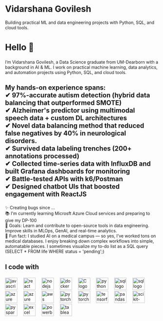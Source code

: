 # Vidarshana Govilesh
Building practical ML and data engineering projects with Python, SQL, and cloud tools.


<h1 align="left">Hello 👋 </h1>

###

<p align="left">I’m Vidarshana Govilesh, a Data Science graduate from UM-Dearborn with a background in AI & ML.
I work on practical machine learning, data analytics, and automation projects using Python, SQL, and cloud tools.</p>

###

<h2 align="left">My hands-on experience spans: <br>
✔ 97%-accurate autism detection (hybrid data balancing that outperformed SMOTE)<br>
✔ Alzheimer's predictor using multimodal speech data + custom DL architectures<br>
✔ Novel data balancing method that reduced false negatives by 40% in neurological disorders.<br>
✔ Survived data labeling trenches (200+ annotations processed)<br>
✔ Collected time-series data with InfluxDB and built Grafana dashboards for monitoring<br>
✔ Battle-tested APIs with k6/Postman <br>
✔ Designed chatbot UIs that boosted engagement with ReactJS</h2>

###

<p align="left">✨ Creating bugs since ...<br>📚 I'm currently learning Microsft Azure Cloud services and preparing to give my DP-100<br>🎯 Goals: Learn and contribute to open-source tools in data engineering.
Improve skills in MLOps, GenAI, and real-time analytics.<br>🎲 Fun fact: I studied AI on a medical campus — so yes, I’ve worked tons on medical databases.
I enjoy breaking down complex workflows into simple, automatable pieces.
I sometimes visualize my to-do list as a SQL query (SELECT * FROM life WHERE status = 'pending';)</p>

###

<h2 align="left">I code with</h2>

###

<div align="left">
  <img src="https://cdn.jsdelivr.net/gh/devicons/devicon/icons/javascript/javascript-original.svg" height="40" alt="javascript logo"  />
  <img width="12" />
  <img src="https://cdn.jsdelivr.net/gh/devicons/devicon/icons/react/react-original.svg" height="40" alt="react logo"  />
  <img width="12" />
  <img src="https://cdn.jsdelivr.net/gh/devicons/devicon/icons/nodejs/nodejs-original.svg" height="40" alt="nodejs logo"  />
  <img width="12" />
  <img src="https://cdn.jsdelivr.net/gh/devicons/devicon/icons/docker/docker-original.svg" height="40" alt="docker logo" />
  <img width="12" />
   <img src="https://cdn.jsdelivr.net/gh/devicons/devicon/icons/c/c-plain.svg" height="40" alt="C logo" />
  <img width="12" />
 <img src="https://cdn.jsdelivr.net/gh/devicons/devicon/icons/python/python-original.svg" height="40" alt="python logo" />
  <img width="12" />
  <img src="https://cdn.jsdelivr.net/gh/devicons/devicon/icons/mysql/mysql-original.svg" height="40" alt="sql logo" />
  <img width="12" />
    <img src="https://cdn.jsdelivr.net/gh/devicons/devicon/icons/postgresql/postgresql-original-wordmark.svg" height="40" alt="sql logo" />
  <img width="12" />

  <img src="https://cdn.jsdelivr.net/gh/devicons/devicon/icons/azure/azure-original.svg" height="40" alt="azure logo" />
  <img width="12" />

  <img src="https://cdn.jsdelivr.net/gh/devicons/devicon/icons/azuresqldatabase/azuresqldatabase-original.svg" height="40" alt="azure logo" />
  <img width="12" />
  <img src="https://cdn.jsdelivr.net/gh/devicons/devicon/icons/amazonwebservices/amazonwebservices-original-wordmark.svg" height="40" alt="aws logo" />
  <img width="12" />
  <img src="https://cdn.jsdelivr.net/gh/devicons/devicon/icons/anaconda/anaconda-original-wordmark.svg" height="40" alt="pytorch logo" />
  <img width="12" />
  <img src="https://cdn.jsdelivr.net/gh/devicons/devicon/icons/pytorch/pytorch-original.svg" height="40" alt="pytorch logo" />
  <img width="12" />
  <img src="https://cdn.jsdelivr.net/gh/devicons/devicon/icons/tensorflow/tensorflow-original.svg" height="40" alt="tensorflow logo" />
  <img width="12" />
  <img src="https://cdn.jsdelivr.net/gh/devicons/devicon/icons/pandas/pandas-original.svg" height="40" alt="pandas logo" />
  <img width="12" />
  <img src="https://cdn.jsdelivr.net/gh/devicons/devicon/icons/scikitlearn/scikitlearn-original.svg" height="40" alt="scikit-learn logo" />
  <img width="12" />
  <img src="https://cdn.jsdelivr.net/gh/devicons/devicon/icons/apachespark/apachespark-original.svg" height="40" alt="pyspark logo" />
  <img width="12" />

  <!-- Custom icons (manually hosted or added if no devicon available) -->
  <img src="https://img.icons8.com/color/48/microsoft-excel-2019--v1.png" height="40" alt="excel logo" />
  <img width="12" />
  <img src="https://img.icons8.com/color/48/power-bi.png" height="40" alt="powerbi logo" />
  <img width="12" />
  <img src="https://img.icons8.com/color/48/tableau-software.png" height="40" alt="tableau logo" />
  <img width="12" />


</div>

###
